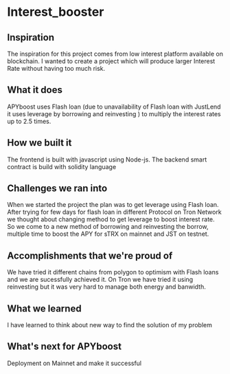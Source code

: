 # Interest_booster
## Inspiration 
The inspiration for this project comes from low interest platform available on blockchain. I wanted to create a project which will produce larger Interest Rate without having too much risk.

## What it does
APYboost uses Flash loan (due to unavailability of Flash loan with JustLend it uses leverage by borrowing and reinvesting ) to multiply the interest rates up to 2.5 times.

## How we built it
The frontend is built with javascript using Node-js. The backend smart contract is build with solidity language

## Challenges we ran into
When we started the project the plan was to get leverage using Flash loan. After trying for few days for flash loan in different Protocol on Tron Network we thought about changing method to get leverage to boost interest rate.
So we come to a new method of borrowing and reinvesting the borrow, multiple time to boost the APY for sTRX on mainnet and JST on testnet. 

## Accomplishments that we're proud of
We have  tried it different chains from polygon to optimism with Flash loans and we are sucessfully achieved it. On Tron we have tried it using reinvesting but it was very hard to manage both energy and banwidth.

## What we learned
I have learned to think about new way to find the solution of my problem

## What's next for APYboost
Deployment on Mainnet and make it successful


